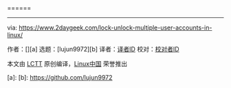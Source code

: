 [#]: collector: (lujun9972)
[#]: translator: ( )
[#]: reviewer: ( )
[#]: publisher: ( )
[#]: url: ( )
[#]: subject: ()
[#]: via: (https://www.2daygeek.com/lock-unlock-multiple-user-accounts-in-linux/)
[#]: author: ( )


======

--------------------------------------------------------------------------------

via: https://www.2daygeek.com/lock-unlock-multiple-user-accounts-in-linux/

作者：[][a]
选题：[lujun9972][b]
译者：[译者ID](https://github.com/译者ID)
校对：[校对者ID](https://github.com/校对者ID)

本文由 [LCTT](https://github.com/LCTT/TranslateProject) 原创编译，[Linux中国](https://linux.cn/) 荣誉推出

[a]: 
[b]: https://github.com/lujun9972
